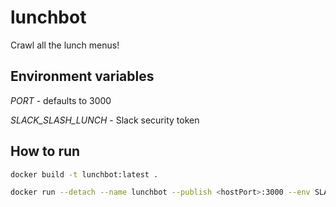 # lunchbot

Crawl all the lunch menus!

## Environment variables

*PORT* - defaults to 3000

*SLACK_SLASH_LUNCH* - Slack security token

## How to run

```sh
docker build -t lunchbot:latest .

docker run --detach --name lunchbot --publish <hostPort>:3000 --env SLACK_SLASH_LUNCH=<slackToken> lunchbot:latest
```